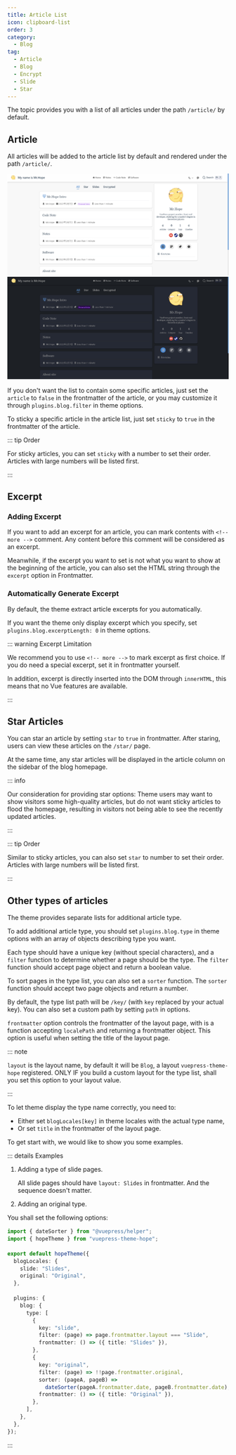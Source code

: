 ```yaml
---
title: Article List
icon: clipboard-list
order: 3
category:
  - Blog
tag:
  - Article
  - Blog
  - Encrypt
  - Slide
  - Star
---
```


The topic provides you with a list of all articles under the path `/article/` by default.

## Article

All articles will be added to the article list by default and rendered under the path `/article/`.

![Article list](./assets/article-list-light.png#light)
![Article list](./assets/article-list-dark.png#dark)

If you don't want the list to contain some specific articles, just set the `article` to `false` in the frontmatter of the article, or you may customize it through `plugins.blog.filter` in theme options.

To sticky a specific article in the article list, just set `sticky` to `true` in the frontmatter of the article.

::: tip Order

For sticky articles, you can set `sticky` with a number to set their order. Articles with large numbers will be listed first.

:::

## Excerpt

### Adding Excerpt

If you want to add an excerpt for an article, you can mark contents with `<!-- more -->` comment. Any content before this comment will be considered as an excerpt.

Meanwhile, if the excerpt you want to set is not what you want to show at the beginning of the article, you can also set the HTML string through the `excerpt` option in Frontmatter.

### Automatically Generate Excerpt

By default, the theme extract article excerpts for you automatically.

If you want the theme only display excerpt which you specify, set `plugins.blog.excerptLength: 0` in theme options.

::: warning Excerpt Limitation

We recommend you to use `<!-- more -->` to mark excerpt as first choice. If you do need a special excerpt, set it in frontmatter yourself.

In addition, excerpt is directly inserted into the DOM through `innerHTML`, this means that no Vue features are available.

:::

## Star Articles

You can star an article by setting `star` to `true` in frontmatter. After staring, users can view these articles on the `/star/` page.

At the same time, any star articles will be displayed in the article column on the sidebar of the blog homepage.

::: info

Our consideration for providing star options: Theme users may want to show visitors some high-quality articles, but do not want sticky articles to flood the homepage, resulting in visitors not being able to see the recently updated articles.

:::

::: tip Order

Similar to sticky articles, you can also set `star` to number to set their order. Articles with large numbers will be listed first.

:::

## Other types of articles <Badge text="Advanced" type="info" />

The theme provides separate lists for additional article type.

To add additional article type, you should set `plugins.blog.type` in theme options with an array of objects describing type you want.

Each type should have a unique key (without special characters), and a `filter` function to determine whether a page should be the type. The `filter` function should accept page object and return a boolean value.

To sort pages in the type list, you can also set a `sorter` function. The `sorter` function should accept two page objects and return a number.

By default, the type list path will be `/key/` (with `key` replaced by your actual key). You can also set a custom path by setting `path` in options.

`frontmatter` option controls the frontmatter of the layout page, with is a function accepting `localePath` and returning a frontmatter object. This option is useful when setting the title of the layout page.

::: note

`layout` is the layout name, by default it will be `Blog`, a layout `vuepress-theme-hope` registered. ONLY IF you build a custom layout for the type list, shall you set this option to your layout value.

:::

To let theme display the type name correctly, you need to:

- Either set `blogLocales[key]` in theme locales with the actual type name,
- Or set `title` in the frontmatter of the layout page.

To get start with, we would like to show you some examples.

::: details Examples

1. Adding a type of slide pages.

   All slide pages should have `layout: Slides` in frontmatter. And the sequence doesn't matter.

1. Adding an original type.

You shall set the following options:

```ts twoslash title=".vuepress/theme.ts"
import { dateSorter } from "@vuepress/helper";
import { hopeTheme } from "vuepress-theme-hope";

export default hopeTheme({
  blogLocales: {
    slide: "Slides",
    original: "Original",
  },

  plugins: {
    blog: {
      type: [
        {
          key: "slide",
          filter: (page) => page.frontmatter.layout === "Slide",
          frontmatter: () => ({ title: "Slides" }),
        },
        {
          key: "original",
          filter: (page) => !!page.frontmatter.original,
          sorter: (pageA, pageB) =>
            dateSorter(pageA.frontmatter.date, pageB.frontmatter.date),
          frontmatter: () => ({ title: "Original" }),
        },
      ],
    },
  },
});
```

:::
